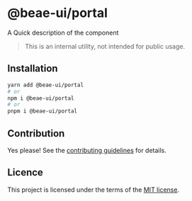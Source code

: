 # @beae-ui/portal

A Quick description of the component

> This is an internal utility, not intended for public usage.

## Installation

```sh
yarn add @beae-ui/portal
# or
npm i @beae-ui/portal
# or
pnpm i @beae-ui/portal
```

## Contribution

Yes please! See the
[contributing guidelines](https://github.com/beae-labs/beae-ui/blob/main/CONTRIBUTING.md)
for details.

## Licence

This project is licensed under the terms of the
[MIT license](https://github.com/beae-labs/beae-ui/blob/main/LICENSE).
